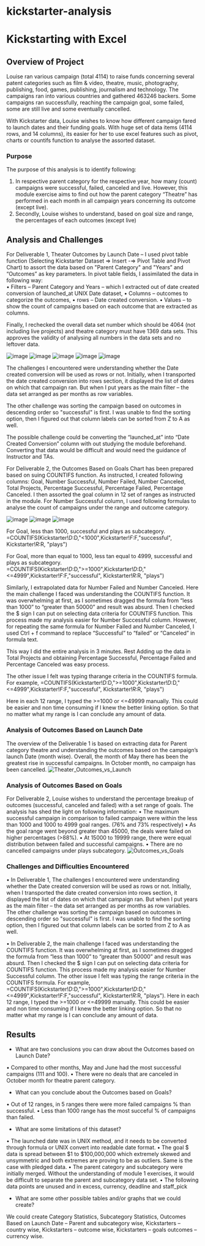# kickstarter-analysis

# Kickstarting with Excel

## Overview of Project

Louise ran various campaign (total 4114) to raise funds concerning several patent categories such as film & video, theatre, music, photography, publishing, food, games, publishing, journalism and technology. The campaigns ran into various countries and gathered 463246 backers. Some campaigns ran successfully, reaching the campaign goal, some failed, some are still live and some eventually cancelled. 

With Kickstarter data, Louise wishes to know how different campaign fared to launch dates and their funding goals. With huge set of data items (4114 rows, and 14 columns), its easier for her to use excel features such as pivot, charts or countifs function to analyse the assorted dataset.

### Purpose

The purpose of this analysis is to identify following:
1.	In respective parent category for the respective year, how many (count) campaigns were successful, failed, canceled and live.  However, this module exercise aims to find out how the parent category “Theatre” has performed in each month in all campaign years concerning its outcome (except live). 
2.	Secondly, Louise wishes to understand, based on goal size and range, the percentages of each outcomes (except live)

## Analysis and Challenges

For Deliverable 1, Theater Outcomes by Launch Date – I used pivot table function (Selecting Kickstarter Dataset => Insert -=> Pivot Table and Pivot Chart) to assort the data based on "Parent Category" and "Years” and “Outcomes” as key parameters.  In pivot table fields, I assimilated the data in following way:  
•	Filters – Parent Category and Years – which I extracted out of date created conversion of launched_at UNIX Date dataset, 
•	Columns – outcomes to categorize the outcomes, 
•	rows – Date created conversion. 
•	Values – to show the count of campaigns based on each outcome that are extracted as columns.

Finally, I rechecked the overall data set number which should be 4064 (not including live projects) and theatre category must have 1369 data sets. This approves the validity of analysing all numbers in the data sets and no leftover data.

![image](https://user-images.githubusercontent.com/86085614/124415045-fb9d9580-dd21-11eb-8353-71d2ae876c8f.png)
![image](https://user-images.githubusercontent.com/86085614/124415053-048e6700-dd22-11eb-8f0f-281082fb7155.png)
![image](https://user-images.githubusercontent.com/86085614/124415068-0a844800-dd22-11eb-9ba8-e39bb958f925.png)
![image](https://user-images.githubusercontent.com/86085614/124415080-107a2900-dd22-11eb-87cb-d82f19801939.png)
![image](https://user-images.githubusercontent.com/86085614/124415093-15d77380-dd22-11eb-97ed-f79580ff5c99.png)

The challenges I encountered were understanding whether the Date created conversion will be used as rows or not. Initially, when I transported the date created conversion into rows section, it displayed the list of dates on which that campaign ran. But when I put years as the main filter – the data set arranged as per months as row variables.

The other challenge was sorting the campaign based on outcomes in descending order so "successful" is first. I was unable to find the sorting option, then I figured out that column labels can be sorted from Z to A as well. 

The possible challenge could be converting the “launched_at” into “Date Created Conversion” column with out studying the module beforehand. Converting that data would be difficult and would need the guidance of Instructor and TAs. 

For Deliverable 2, the Outcomes Based on Goals Chart has been prepared based on suing COUNTIFS function. As instructed, I created following columns:  Goal, Number Successful, Number Failed, Number Canceled, Total Projects, Percentage Successful, Percentage Failed, Percentage Canceled. I then assorted the goal column in 12 set of ranges as instructed in the module. For Number Successful column, I used following formulas to analyse the count of campaigns under the range and outcome category.

![image](https://user-images.githubusercontent.com/86085614/124415193-50411080-dd22-11eb-8d6b-cfae62c1ff25.png)
![image](https://user-images.githubusercontent.com/86085614/124415197-533c0100-dd22-11eb-9cff-f6d69377ff86.png)
![image](https://user-images.githubusercontent.com/86085614/124415204-5c2cd280-dd22-11eb-813e-6ad741ed1079.png)


For Goal, less than 1000, successful and plays as subcategory.
=COUNTIFS(Kickstarter!$D:$D,"<1000",Kickstarter!$F:$F,"successful", Kickstarter!$R:$R, "plays") 

For Goal, more than equal to 1000, less tan equal to 4999, successful and plays as subcategory.
=COUNTIFS(Kickstarter!$D:$D,">=1000",Kickstarter!$D:$D,"<=4999",Kickstarter!$F:$F,"successful", Kickstarter!$R:$R, "plays")

Similarly, I extrapolated data for Number Failed and Number Canceled. 
Here the main challenge I faced was understanding the COUNTIFS function. It was overwhelming at first, as I sometimes dragged the formula from “less than 1000” to “greater than 50000” and result was absurd. Then I checked the $ sign I can put on selecting data criteria for COUNTIFS function. This process made my analysis easier for Number Successful column. However, for repeating the same formula for Number Failed and Number Canceled, I used Ctrl + f command to replace “Successful” to “failed” or “Canceled” in formula text. 

This way I did the entire analysis in 3 minutes. Rest Adding up the data in Total Projects and obtaining Percentage Successful, Percentage Failed and Percentage Canceled was easy process.

The other issue I felt was typing tharange criteria in the COUNTIFS formula. For example, =COUNTIFS(Kickstarter!$D:$D,">=1000",Kickstarter!$D:$D,"<=4999",Kickstarter!$F:$F,"successful", Kickstarter!$R:$R, "plays")

Here in each 12 range, I typed the >=1000 or <=49999 manually. This could be easier and non time consuming if I knew the better linking option. So that no matter what my range is I can conclude any amount of data. 


### Analysis of Outcomes Based on Launch Date

The overview of the Deliverable 1 is based on extracting data for Parent category theatre and understanding the outcomes based on the campaign’s launch Date (month wise). Overall, the month of May there has been the greatest rise in successful campaigns. In October month, no campaign has been cancelled.
![Theater_Outcomes_vs_Launch](https://user-images.githubusercontent.com/86085614/124415364-b0d04d80-dd22-11eb-8ea3-965b6c95e34e.png)

### Analysis of Outcomes Based on Goals

For Deliverable 2, Louise wishes to understand the percentage breakup of outcomes (successful, canceled and failed) with a set range of goals. The analysis has shed the light on following information: 
•	The maximum successful campaign in comparison to failed campaign were within the less than 1000 and 1000 to 4999 goal ranges. (76% and 73% respectively)
•	 As the goal range went beyond greater than 45000, the deals were failed on higher percentages (>88%).
•	At 15000 to 19999 range, there were equal distribution between failed and successful campaigns.
•	There are no cancelled campaigns under plays subcategory.
![Outcomes_vs_Goals](https://user-images.githubusercontent.com/86085614/124415335-a57d2200-dd22-11eb-8739-603c040975bc.png)


### Challenges and Difficulties Encountered

•	In Deliverable 1, The challenges I encountered were understanding whether the Date created conversion will be used as rows or not. Initially, when I transported the date created conversion into rows section, it displayed the list of dates on which that campaign ran. But when I put years as the main filter – the data set arranged as per months as row variables. The other challenge was sorting the campaign based on outcomes in descending order so "successful" is first. I was unable to find the sorting option, then I figured out that column labels can be sorted from Z to A as well. 

•	In Deliverable 2, the main challenge I faced was understanding the COUNTIFS function. It was overwhelming at first, as I sometimes dragged the formula from “less than 1000” to “greater than 50000” and result was absurd. Then I checked the $ sign I can put on selecting data criteria for COUNTIFS function. This process made my analysis easier for Number Successful column. The other issue I felt was typing the range criteria in the COUNTIFS formula. For example, =COUNTIFS(Kickstarter!$D:$D,">=1000",Kickstarter!$D:$D,"<=4999",Kickstarter!$F:$F,"successful", Kickstarter!$R:$R, "plays"). Here in each 12 range, I typed the >=1000 or <=49999 manually. This could be easier and non time consuming if I knew the better linking option. So that no matter what my range is I can conclude any amount of data. 


## Results

- What are two conclusions you can draw about the Outcomes based on Launch Date?

•	Compared to other months, May and June had the most successful campaigns (111 and 100). 
•	There were no deals that are canceled in October month for theatre parent category.


- What can you conclude about the Outcomes based on Goals?

•	Out of 12 ranges, in 5 ranges there were more failed campaigns % than successful.
•	 Less than 1000 range has the most succeful % of campaigns than failed.


- What are some limitations of this dataset?

•	The launched date was in UNIX method, and it needs to be converted through formula or UNIX convert into readable date format.
•	The goal $ data is spread between $1 to $100,000,000 which extremely skewed and unsymmetric and both extremes are proving to be as outliers. Same is the case with pledged data.
•	The parent category and subcategory were initially merged. Without the understanding of module 1 exercises, it would be difficult to separate the parent and subcategory data set.
•	The following data points are unused and in excess, currency, deadline and staff_pick


- What are some other possible tables and/or graphs that we could create?

We could create Category Statistics, Subcategory Statistics, Outcomes Based on Launch Date – Parent and subcategory wise, Kickstarters – country wise, Kickstarters – outcome wise, Kickstarters – goals outcomes – currency wise.
